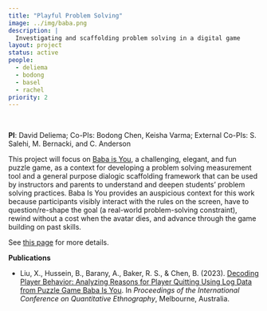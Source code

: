 ```yaml
---
title: "Playful Problem Solving"
image: ../img/baba.png
description: | 
  Investigating and scaffolding problem solving in a digital game
layout: project
status: active
people:
  - deliema
  - bodong
  - basel
  - rachel
priority: 2
---
```


<br />

**PI**: David Deliema; Co-PIs: Bodong Chen, Keisha Varma; External Co-PIs: S. Salehi, M. Bernacki, and C. Anderson


This project will focus on [Baba is You](https://hempuli.com/baba/), a challenging, elegant, and fun puzzle game, as a context for developing a problem solving measurement tool and a general purpose dialogic scaffolding framework that can be used by instructors and parents to understand and deepen students’ problem solving practices. Baba Is You provides an auspicious context for this work because participants visibly interact with the rules on the screen, have to question/re-shape the goal (a real-world problem-solving constraint), rewind without a cost when the avatar dies, and advance through the game building on past skills.


See [this page](http://www.david-deliema.com/debugging) for more details. 

**Publications**

- Liu, X., Hussein, B., Barany, A., Baker, R. S., & Chen, B. (2023). [Decoding Player Behavior: Analyzing Reasons for Player Quitting Using Log Data from Puzzle Game Baba Is You](https://learninganalytics.upenn.edu/ryanbaker/ICQE23_paper_25.pdf). In *Proceedings of the International Conference on Quantitative Ethnography*, Melbourne, Australia.


